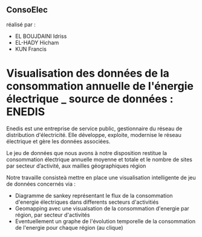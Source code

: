## ConsoElec
réalisé par : 
- EL BOUJDAINI Idriss 
- EL-HADY Hicham 
- KUN Francis 
# Visualisation des données de la consommation annuelle de l'énergie électrique _ source de données : ENEDIS

Enedis est une entreprise de service public, gestionnaire du réseau de distribution d'électricité. Elle développe, exploite, modernise le réseau électrique et gère les données associées.

Le jeu de données que nous avons à notre disposition restitue la consommation électrique annuelle moyenne et totale et le nombre de sites par secteur d’activité, aux mailles géographiques région

Notre travaille consisteà mettre en place une visualisation intelligente de jeu de données concernés via :
- Diagramme de sankey représentant le flux de la consommation d'energie électriques dans differents secteurs d'activitiés
- Geomapping avec une visualsation de la consommation d'energie par région, par secteur d'activités 
- Eventuellement un graphe de l'évolution temporelle de la consommation de l'energie pour chaque région (au clique)


